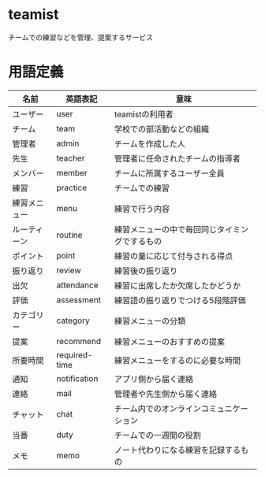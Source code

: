 # teamist
チームでの練習などを管理、提案するサービス

# 用語定義
| 名前 | 英語表記 | 意味 |
| --- | --- | --- |
| ユーザー | user | teamistの利用者 |
| チーム | team | 学校での部活動などの組織 |
| 管理者 | admin | チームを作成した人 |
| 先生 | teacher | 管理者に任命されたチームの指導者 |
| メンバー | member | チームに所属するユーザー全員 |
| 練習 | practice | チームでの練習 |
| 練習メニュー | menu | 練習で行う内容 |
| ルーティーン | routine | 練習メニューの中で毎回同じタイミングでするもの |
| ポイント | point | 練習の量に応じて付与される得点 |
| 振り返り | review | 練習後の振り返り |
| 出欠 | attendance | 練習に出席したか欠席したかどうか |
| 評価 | assessment | 練習語の振り返りでつける5段階評価 |
| カテゴリー | category | 練習メニューの分類 |
| 提案 | recommend | 練習メニューのおすすめの提案 |
| 所要時間 | required-time | 練習メニューをするのに必要な時間 |
| 通知 | notification | アプリ側から届く連絡 |
| 連絡 | mail | 管理者や先生側から届く連絡 |
| チャット | chat | チーム内でのオンラインコミュニケーション |
| 当番 | duty | チームでの一週間の役割 |
| メモ | memo | ノート代わりになる練習を記録するもの |